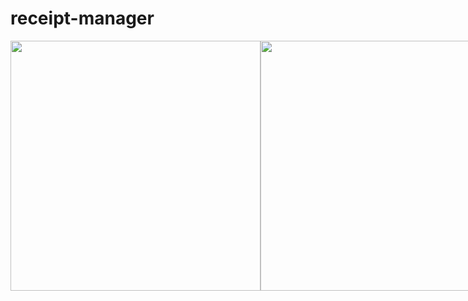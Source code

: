 # receipt-manager

<div style="display: flex">
<img src="https://user-images.githubusercontent.com/58605856/210892390-32523892-20f5-4b92-80ec-30bde666570a.png" height="400px" />
<img src="https://user-images.githubusercontent.com/58605856/210892370-d039dc8e-4547-41c2-b037-cefb67403769.png" height="400px" />
</div>
